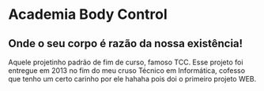 # Academia Body Control

## Onde o seu corpo é razão da nossa existência!

Aquele projetinho padrão de fim de curso, famoso TCC.
Esse projeto foi entregue em 2013 no fim do meu cruso Técnico em Informática,
cofesso que tenho um certo carinho por ele hahaha pois doi o primeiro projeto WEB.
